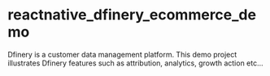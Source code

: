 # reactnative_dfinery_ecommerce_demo
Dfinery is a customer data management platform. This demo project illustrates Dfinery features such as attribution, analytics, growth action etc... 
